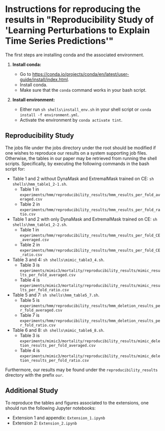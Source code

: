 # Instructions for reproducing the results in "Reproducibility Study of 'Learning Perturbations to Explain Time Series Predictions'"

The first steps are installing conda and the associated environment.

1. **Install conda:**
   - Go to <https://conda.io/projects/conda/en/latest/user-guide/install/index.html>.
   - Install conda.
   - Make sure that the `conda` command works in your bash script.

2. **Install environment:**
    - Either run `sh shells\install_env.sh` in your shell script or `conda install -f environment.yml`.
    - Activate the environment by `conda activate tint`.

## Reproducibility Study

The jobs file under the jobs directory under the root should be modified if one wishes to reproduce our results on a system supporting job files. Otherwise, the tables in our paper may be retrieved from running the shell scripts. Specifically, by executing the following commands in the bash script for:

- Table 1 and 2 without DynaMask and ExtremalMask trained on CE: `sh shells\hmm_table1_2-1.sh`.
  - Table 1 in `experiments/hmm/reproducibility_results/hmm_results_per_fold_averaged.csv`
  - Table 2 in `experiments/hmm/reproducibility_results/hmm_results_per_fold_ratio.csv`
- Table 1 and 2 with only DynaMask and ExtremalMask trained on CE: `sh shells\hmm_table1_2-2.sh`.
  - Table 1 in `experiments/hmm/reproducibility_results/hmm_results_per_fold_CE_averaged.csv`
  - Table 2 in `experiments/hmm/reproducibility_results/hmm_results_per_fold_CE_ratio.csv`
- Table 3 and 4: `sh shells\mimic_table3_4.sh`.
  - Table 3 is `experiments/mimic3/mortality/reproducibility_results/mimic_results_per_fold_averaged.csv`
  - Table 4 is `experiments/mimic3/mortality/reproducibility_results/mimic_results_per_fold_ratio.csv`
- Table 5 and 7: `sh shells\hmm_table5_7.sh`.
  - Table 5 is `experiments/hmm/reproducibility_results/hmm_deletion_results_per_fold_averaged.csv`
  - Table 7 is `experiments/hmm/reproducibility_results/hmm_deletion_results_per_fold_ratio.csv`
- Table 6 and 8: `sh shells\mimic_table6_8.sh`.
  - Table 3 is `experiments/mimic3/mortality/reproducibility_results/mimic_deletion_results_per_fold_averaged.csv`
  - Table 4 is `experiments/mimic3/mortality/reproducibility_results/mimic_deletion_results_per_fold_ratio.csv`

Furthermore, our results may be found under the `reproducibility_results` directory with the prefix `our`.

## Additional Study

To reproduce the tables and figures associated to the extensions, one should run the following Jupyter notebooks:
- Extension 1 and appendix: `Extension_1.ipynb`
- Extension 2: `Extension_2.ipynb`